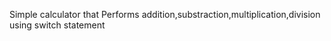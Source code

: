 Simple calculator that
Performs addition,substraction,multiplication,division using switch statement
